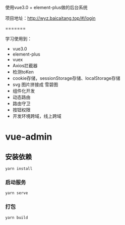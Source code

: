 使用vue3.0 + element-plus做的后台系统

项目地址：http://wyz.baicaitang.top/#/login

=======

学习使用到：

- vue3.0
- element-plus
- vuex
- Axios拦截器
- 检测toKen
- cookie存储，sessionStorage存储、localStorage存储
- svg 图片拼接成 雪碧图
- 组件化开发
- 动态路由
- 路由守卫
- 按钮权限
- 开发环境跨域，线上跨域

# vue-admin

## 安装依赖
```
yarn install
```

### 启动服务
```
yarn serve
```

### 打包
```
yarn build
```
